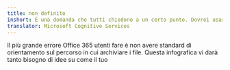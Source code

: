 ```yaml
---
title: non definito
inshort: È una domanda che tutti chiedono a un certo punto. Dovrei usare SharePoint o OneDrive per Business?
translator: Microsoft Cognitive Services
---
```



Il più grande errore Office 365 utenti fare è non avere standard di orientamento sul percorso in cui archiviare i file. Questa infografica vi darà tanto bisogno di idee su come il tuo 


